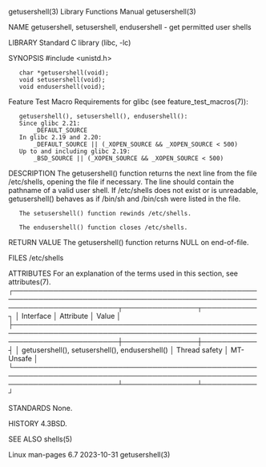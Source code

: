 getusershell(3)							   Library Functions Manual						       getusershell(3)

NAME
       getusershell, setusershell, endusershell - get permitted user shells

LIBRARY
       Standard C library (libc, -lc)

SYNOPSIS
       #include <unistd.h>

       char *getusershell(void);
       void setusershell(void);
       void endusershell(void);

   Feature Test Macro Requirements for glibc (see feature_test_macros(7)):

       getusershell(), setusershell(), endusershell():
	   Since glibc 2.21:
	       _DEFAULT_SOURCE
	   In glibc 2.19 and 2.20:
	       _DEFAULT_SOURCE || (_XOPEN_SOURCE && _XOPEN_SOURCE < 500)
	   Up to and including glibc 2.19:
	       _BSD_SOURCE || (_XOPEN_SOURCE && _XOPEN_SOURCE < 500)

DESCRIPTION
       The  getusershell() function returns the next line from the file /etc/shells, opening the file if necessary.  The line should contain the pathname of a
       valid user shell.  If /etc/shells does not exist or is unreadable, getusershell() behaves as if /bin/sh and /bin/csh were listed in the file.

       The setusershell() function rewinds /etc/shells.

       The endusershell() function closes /etc/shells.

RETURN VALUE
       The getusershell() function returns NULL on end-of-file.

FILES
       /etc/shells

ATTRIBUTES
       For an explanation of the terms used in this section, see attributes(7).
       ┌─────────────────────────────────────────────────────────────────────────────────────────────────────────────────────────┬───────────────┬───────────┐
       │ Interface														 │ Attribute	 │ Value     │
       ├─────────────────────────────────────────────────────────────────────────────────────────────────────────────────────────┼───────────────┼───────────┤
       │ getusershell(), setusershell(), endusershell()										 │ Thread safety │ MT-Unsafe │
       └─────────────────────────────────────────────────────────────────────────────────────────────────────────────────────────┴───────────────┴───────────┘

STANDARDS
       None.

HISTORY
       4.3BSD.

SEE ALSO
       shells(5)

Linux man-pages 6.7							  2023-10-31							       getusershell(3)
